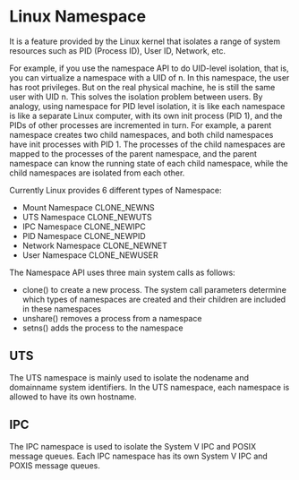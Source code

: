 # Linux Namespace

It is a feature provided by the Linux kernel that isolates a range of system resources such as PID (Process ID), User ID, Network, etc.

For example, if you use the namespace API to do UID-level isolation, that is, you can virtualize a namespace with a UID of n. In this namespace, the user has root privileges. But on the real physical machine, he is still the same user with UID n. This solves the isolation problem between users. By analogy, using namespace for PID level isolation, it is like each namespace is like a separate Linux computer, with its own init process (PID 1), and the PIDs of other processes are incremented in turn. For example, a parent namespace creates two child namespaces, and both child namespaces have init processes with PID 1. The processes of the child namespaces are mapped to the processes of the parent namespace, and the parent namespace can know the running state of each child namespace, while the child namespaces are isolated from each other.

Currently Linux provides 6 different types of Namespace:

- Mount Namespace   CLONE_NEWNS
- UTS Namespace  CLONE_NEWUTS
- IPC Namespace  CLONE_NEWIPC
- PID Namespace  CLONE_NEWPID
- Network Namespace CLONE_NEWNET
- User Namespace  CLONE_NEWUSER

The Namespace API uses three main system calls as follows:

- clone() to create a new process. The system call parameters determine which types of namespaces are created and their children are included in these namespaces
- unshare() removes a process from a namespace
- setns() adds the process to the namespace

## UTS

The UTS namespace is mainly used to isolate the nodename and domainname system identifiers. In the UTS namespace, each namespace is allowed to have its own hostname.

## IPC

The IPC namespace is used to isolate the System V IPC and POSIX message queues. Each IPC namespace has its own System V IPC and POXIS message queues.

